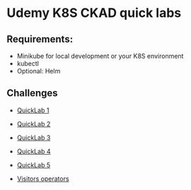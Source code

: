 # Udemy K8S CKAD quick labs

## Requirements:

- Minikube for local development or your K8S environment
- kubectl
- Optional: Helm

## Challenges

- [QuickLab 1](./exercise1/challenge.md)
- [QuickLab 2](./exercise2/challenge.md)
- [QuickLab 3](./exercise3/challenge.md)
- [QuickLab 4](./exercise4/challenge.md)
- [QuickLab 5](./exercise5/challenge.md)

- [Visitors operators](./operators/visitors_dashboard/challenge.md)

